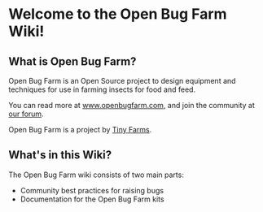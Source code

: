 # Welcome to the Open Bug Farm Wiki!

## What is Open Bug Farm?
Open Bug Farm is an Open Source project to design equipment and techniques for use in farming insects for food and feed.

You can read more at www.openbugfarm.com, and join the community at [our forum](http://www.openbugfarm.com/forum).

Open Bug Farm is a project by [Tiny Farms](http://www.tiny-farms.com).

## What's in this Wiki?
The Open Bug Farm wiki consists of two main parts:

* Community best practices for raising bugs
* Documentation for the Open Bug Farm kits


